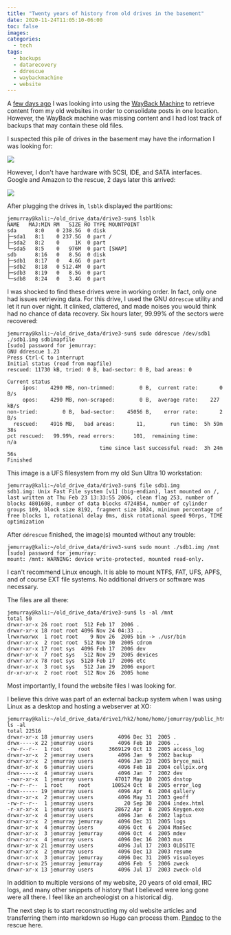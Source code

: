 ```yaml
---
title: "Twenty years of history from old drives in the basement"
date: 2020-11-24T11:05:10-06:00
toc: false
images:
categories:
  - tech
tags: 
  - backups
  - datarecovery
  - ddrescue
  - waybackmachine
  - website
---
```


A [few days ago](/posts/2020/websitereconstruction/) I was looking into using the [WayBack Machine](https://archive.org/web/) to retrieve content from my old websites in order to consolidate posts in one location.  However, the WayBack machine was missing content and I had lost track of backups that may contain these old files.

I suspected this pile of drives in the basement may have the information I was looking for:

![](/images/2020-11-24-11-09-37.png)

However, I don't have hardware with SCSI, IDE, and SATA interfaces.  Google and Amazon to the rescue, 2 days later this arrived:

![](/images/2020-11-24-11-11-26.png)


After plugging the drives in, `lsblk` displayed the partitions:

```
jemurray@kali:~/old_drive_data/drive3-sun$ lsblk
NAME   MAJ:MIN RM   SIZE RO TYPE MOUNTPOINT
sda      8:0    0 238.5G  0 disk
├─sda1   8:1    0 237.5G  0 part /
├─sda2   8:2    0     1K  0 part
└─sda5   8:5    0   976M  0 part [SWAP]
sdb      8:16   0   8.5G  0 disk
├─sdb1   8:17   0   4.6G  0 part
├─sdb2   8:18   0 512.4M  0 part
├─sdb3   8:19   0   8.5G  0 part
└─sdb8   8:24   0   3.4G  0 part
```

I was shocked to find these drives were in working order.  In fact, only one had issues retrieving data.  For this drive, I used the GNU `ddrescue` utility and let it run over night.  It clinked, clattered, and made noises you would think had no chance of data recovery.   Six hours later, 99.99% of the sectors were recovered:

```
jemurray@kali:~/old_drive_data/drive3-sun$ sudo ddrescue /dev/sdb1 ./sdb1.img sdb1mapfile
[sudo] password for jemurray:
GNU ddrescue 1.23
Press Ctrl-C to interrupt
Initial status (read from mapfile)
rescued: 11730 kB, tried: 0 B, bad-sector: 0 B, bad areas: 0

Current status
     ipos:    4290 MB, non-trimmed:        0 B,  current rate:       0 B/s
     opos:    4290 MB, non-scraped:        0 B,  average rate:    227 kB/s
non-tried:        0 B,  bad-sector:    45056 B,    error rate:       2 B/s
  rescued:    4916 MB,   bad areas:       11,        run time:  5h 59m 38s
pct rescued:   99.99%, read errors:      101,  remaining time:         n/a
                              time since last successful read:  3h 24m 56s
Finished
```

This image is a UFS filesystem from my old Sun Ultra 10 workstation:

```
jemurray@kali:~/old_drive_data/drive3-sun$ file sdb1.img
sdb1.img: Unix Fast File system [v1] (big-endian), last mounted on /, last written at Thu Feb 23 13:33:55 2006, clean flag 253, number of blocks 4801608, number of data blocks 4724854, number of cylinder groups 109, block size 8192, fragment size 1024, minimum percentage of free blocks 1, rotational delay 0ms, disk rotational speed 90rps, TIME optimization
```


After `ddrescue` finished, the image(s) mounted without any trouble:  

```
jemurray@kali:~/old_drive_data/drive3-sun$ sudo mount ./sdb1.img /mnt
[sudo] password for jemurray:
mount: /mnt: WARNING: device write-protected, mounted read-only.
```

I can't recommend Linux enough.  It is able to mount NTFS, FAT, UFS, APFS, and of course EXT file systems.  No additional drivers or software was necessary.

The files are all there:

```
jemurray@kali:~/old_drive_data/drive3-sun$ ls -al /mnt
total 50
drwxr-xr-x 26 root root  512 Feb 17  2006 .
drwxr-xr-x 18 root root 4096 Nov 24 04:33 ..
lrwxrwxrwx  1 root root    9 Nov 26  2005 bin -> ./usr/bin
drwxr-xr-x  2 root root  512 Nov 30  2005 cdrom
drwxr-xr-x 17 root sys  4096 Feb 17  2006 dev
drwxr-xr-x  7 root sys   512 Nov 29  2005 devices
drwxr-xr-x 78 root sys  5120 Feb 17  2006 etc
drwxr-xr-x  3 root sys   512 Jan 29  2006 export
dr-xr-xr-x  2 root root  512 Nov 26  2005 home
```

Most importantly, I found the website files I was looking for.  

I believe this drive was part of an external backup system when I was using Linux as a desktop and hosting a webserver at XO:

```
jemurray@kali:~/old_drive_data/drive1/hk2/home/home/jemurray/public_html$ ls -al
total 22516
drwxr-xr-x 18 jemurray users        4096 Dec 31  2005 .
drwx-----x 22 jemurray users        4096 Feb 10  2006 ..
-rw-r--r--  1 root     root      3669129 Oct 13  2005 access_log
drwxr-xr-x  2 jemurray users        4096 Jan  9  2002 backup
drwxr-xr-x  2 jemurray users        4096 Jan 23  2005 bryce_mail
drwxr-xr-x  6 jemurray users        4096 Feb 18  2004 cellpix.org
drwx-----x  4 jemurray users        4096 Jan  7  2002 dev
-rwxr-xr-x  1 jemurray users       47017 May 10  2005 dnstop
-rw-r--r--  1 root     root       100524 Oct  8  2005 error_log
drwx------ 19 jemurray users        4096 Apr  6  2004 gallery
drwxr-xr-x  2 jemurray users        4096 May 31  2003 geoff
-rw-r--r--  1 jemurray users          20 Sep 30  2004 index.html
-r-xr-xr-x  1 jemurray users       28672 Apr  8  2005 Keygen.exe
drwxr-xr-x  4 jemurray users        4096 Jan  6  2002 laptux
drwxr-xr-x  2 jemurray jemurray     4096 Dec 31  2005 logs
drwxr-xr-x  4 jemurray users        4096 Oct  6  2004 ManSec
drwxr-xr-x  3 jemurray jemurray     4096 Oct  4  2005 mdev
drwxr-xr-x  4 jemurray users        4096 Dec 16  2003 mus
drwxr-xr-x 21 jemurray users        4096 Jul 17  2003 OLDSITE
drwxr-xr-x  2 jemurray users        4096 Dec 13  2003 resume
drwxr-xr-x  3 jemurray jemurray     4096 Dec 31  2005 visualeyes
drwxr-sr-x 25 jemurray jemurray     4096 Feb  5  2006 zweck
drwxr-xr-x 13 jemurray users        4096 Jul 17  2003 zweck-old
```

In addition to multiple versions of my website, 20 years of old email, IRC logs, and many other snippets of history that I believed were long gone were all there.  I feel like an archeologist on a historical dig.

The next step is to start reconstructing my old website articles and transferring them into markdown so Hugo can process them.  [Pandoc](/posts/2020/pandoc/) to the rescue here.
